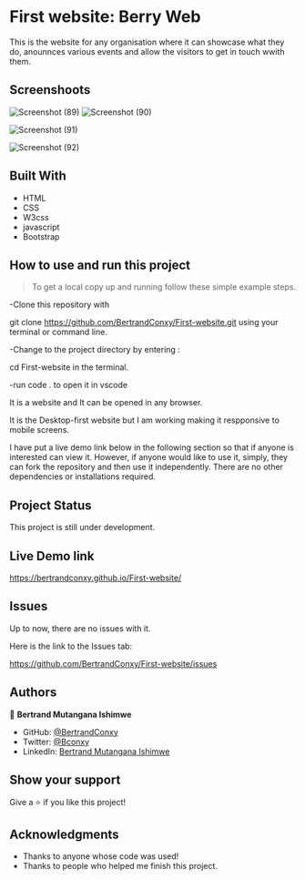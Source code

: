# First website: Berry Web

This is the website for any organisation where it can showcase what they do, anounnces various events and allow the visitors to get in touch wwith them.

## Screenshoots
![Screenshot (89)](https://user-images.githubusercontent.com/90222110/149517597-f44cb364-c074-4d55-a017-4ea8abb411e4.png)
![Screenshot (90)](https://user-images.githubusercontent.com/90222110/149517611-4d399c5b-adac-4b9f-bacc-83cbccc59013.png)

![Screenshot (91)](https://user-images.githubusercontent.com/90222110/149517622-7549eb43-d6b7-4797-b002-b086d3854edd.png)

![Screenshot (92)](https://user-images.githubusercontent.com/90222110/149517633-0f39dd04-d663-44ce-a11d-036f8f58f2e8.png)

## Built With

- HTML
- CSS
- W3css
- javascript
- Bootstrap

## How to use and run this project

>To get a local copy up and running follow these simple example steps.

-Clone this repository with

git clone https://github.com/BertrandConxy/First-website.git using your terminal or command line.

-Change to the project directory by entering :

cd First-website in the terminal.

-run code . to open it in vscode


It is a website and It can be opened in any browser.

It is the Desktop-first website but I am working making it respponsive to mobile screens.

I have put a live demo link below in the following section so that
if anyone is interested can view it. However, if anyone would like to use it, simply, they can fork the repository and then use it independently.
There are no other dependencies or installations required.

## Project Status
This project is still under development.

## Live Demo link
 https://bertrandconxy.github.io/First-website/

## Issues

Up to now, there are no issues with it.

Here is the link to the Issues tab:

https://github.com/BertrandConxy/First-website/issues

## Authors

👤 **Bertrand Mutangana Ishimwe**

- GitHub: [@BertrandConxy](https://github.com/BertrandConxy)
- Twitter: [@Bconxy](https://twitter.com/Bconxy)
- LinkedIn: [Bertrand Mutangana Ishimwe](https://www.linkedin.com/in/bertrand-mutangana-024905220/)


## Show your support

Give a ⭐️ if you like this project!

## Acknowledgments

- Thanks to anyone whose code was used!
- Thanks to people who helped me finish this project.


